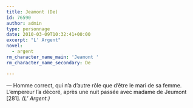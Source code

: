```yaml
---
title: Jeamont (De)
id: 76590
author: admin
type: personnage
date: 2010-03-09T10:32:41+00:00
excerpt: "L' Argent"
novel:
  - argent
rm_character_name_main: 'Jeamont '
rm_character_name_secondary: De

---
```

— Homme correct, qui n&rsquo;a d&rsquo;autre rôle que d&rsquo;être le mari de sa femme. L&rsquo;empereur l&rsquo;a décoré, après une nuit passée avec madame de Jeumont [281]. _(L&rsquo; Argent.)_